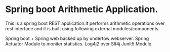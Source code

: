 # Spring boot Arithmetic Application.

This is a spring boot REST application.It performs arithmetic operations over rest interface and it is built using following external modules/components.

Spring boot + Spring web backed up by undertow webserver.
Spring Actuator Module to moniter statistics.
Log4j2 over Slf4j
Junit5 Module.


